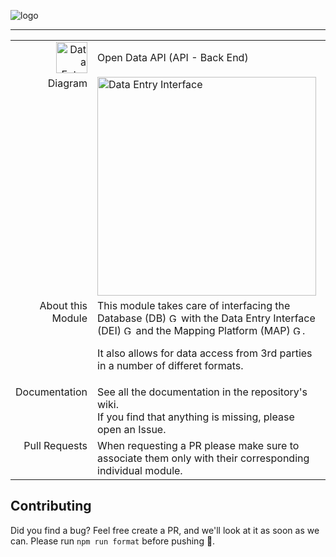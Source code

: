 <a id="top"></a>
![logo](https://user-images.githubusercontent.com/9198668/85232285-68543380-b430-11ea-8353-1aafb79baf78.png)
***

<table width="100%">
  <tr>
    <td width="20%" align="Right" valign="top"><img src="https://user-images.githubusercontent.com/9198668/94660909-e7fb7380-0338-11eb-9fc4-e76ecacd4c34.png" alt="Data Entry Interface" title="Data Entry Interface" xwidth="100" height="50" />
</td>  
    <td>Open Data API (API - Back End)
</td>
  </tr>
   <tr valign="top">
    <td align="Right">Diagram</td>
     <td>
       <img src="https://user-images.githubusercontent.com/9198668/94913690-46ad2280-04dc-11eb-8998-53e89a9c0bf9.png" alt="Data Entry Interface" title="Data Entry Interface" xwidth="100" height="350" />
    <td>
</td>
  </tr>
  
  <tr valign="top">
    <td align="Right">About this Module</td>
    <td>This module takes care of interfacing the
       <a href="https://github.com/TheIOFoundation/ProjectLockdown/wiki/%5BBack-End%5D-Database-(DB)" style="text-decoration: none;cursor: pointer;" title="Check this Module's documentation" alt="Check this Module's documentation">Database (DB)</a>
<a href="https://github.com/TheIOFoundation/ProjectLockdown/tree/master/DB" style="text-decoration: none;cursor: pointer;" title="Go to this Module's repository folder" alt="Go to this Module's repository folder"><img src="https://user-images.githubusercontent.com/9198668/94901447-3ccdf400-04c9-11eb-809a-00db846a47e3.jpg" alt="Go to this Module's repository folder" title="Go to this Module's repository folder" xwidth="100" height="15px" /></a>
      with the
      <a href="https://github.com/TheIOFoundation/ProjectLockdown/wiki/%5BBack-Office%5D-Data-Entry-Interface-(DEI)" style="text-decoration: none;cursor: pointer;" title="Check this Module's documentation" alt="Check this Module's documentation">Data Entry Interface (DEI)</a>
<a href="https://github.com/TheIOFoundation/ProjectLockdown/tree/master/DEI" style="text-decoration: none;cursor: pointer;" title="Go to this Module's repository folder" alt="Go to this Module's repository folder"><img src="https://user-images.githubusercontent.com/9198668/94901447-3ccdf400-04c9-11eb-809a-00db846a47e3.jpg" alt="Go to this Module's repository folder" title="Go to this Module's repository folder" xwidth="100" height="15px" /></a>
      and the
      <a href="https://github.com/TheIOFoundation/ProjectLockdown/wiki/%5BFront-End%5D-Mapping-Platform-(MAP)" style="text-decoration: none;cursor: pointer;" title="Check this Module's documentation" alt="Check this Module's documentation">Mapping Platform (MAP)</a> <a href="https://github.com/TheIOFoundation/ProjectLockdown/tree/master/MAP" style="text-decoration: none;cursor: pointer;" title="Go to this Module's repository folder" alt="Go to this Module's repository folder"><img src="https://user-images.githubusercontent.com/9198668/94901447-3ccdf400-04c9-11eb-809a-00db846a47e3.jpg" alt="Go to this Module's repository folder" title="Go to this Module's repository folder" xwidth="100" height="15px" /></a>.

It also allows for data access from 3rd parties in a number of differet formats.</td>

  </tr>
  <tr valign="top">
    <td align="Right">Documentation</td>
    <td>See all the documentation in the repository's <a href="https://github.com/TheIOFoundation/ProjectLockdown/wiki/%5BBack-End%5D-Open-Data-API-(API)" style="text-decoration: none;cursor: pointer;" title="Check this Module's documentation" alt="Check this Module's documentation">wiki</a>.
      <br/> If you find that anything is missing, please <a href="https://github.com/TheIOFoundation/ProjectLockdown/issues/new?labels=Documentation,Improvement,API&title=API+documentation+needs+improvement" style="text-decoration: none;cursor: pointer;" title="Open an Issue reporting documentation problems" alt="Open an Issue reporting documentation problems">open an Issue</a>.

</td>
  <tr valign="top">
    <td align="Right">Pull Requests</td>
    <td>When requesting a PR please make sure to associate them only with their corresponding individual module.
</td>
  </tr>
</table>



## Contributing

Did you find a bug? Feel free create a PR, and we'll look at it as soon as we can. Please run `npm run format` before pushing 🙂.
